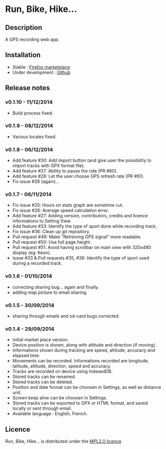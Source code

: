 # Run, Bike, Hike...

## Description

A GPS recording web app.

## Installation
* Stable : [Firefox marketplace](https://marketplace.firefox.com/app/run-bike-hike)
* Under development : [Github](http://nicodel.github.io/Run-Bike-Hike)

## Release notes

### v0.1.10 - 11/12/2014
* Build process fixed.

### v0.1.9 - 08/12/2014
* Various locales fixed.

### v0.1.8 - 06/12/2014
* Add feature #30: Add import button (and give user the possibility to import tracks with GPX format file).
* Add feature #37: Ability to pause the ride (PR #60).
* Add feature #28: Let the user choose GPS refresh rate (PR #61).
* Fix issue #26 (again)...

### v0.1.7 - 06/11/2014
* Fix issue #25: Hours on stats graph are sometime cut.
* Fix issue #26: Average speed calculation error.
* Add feature #27: Adding version, contributors, credits and licence informations to Setting View.
* Add feature #33: Identify the type of sport done while recording track.
* Fix issue #36: Clean up git repository.
* Pull request #49: Make "Retreiving GPS signal" more readable.
* Pull request #50: Use full page height.
* Pull request #51: Avoid having scrollbar on main view with 320x480 display (eg: Keon).
* Issue #33 & Pull requests #35, #38: Identify the type of sport used during a recorded track.

### v0.1.6 - 01/10/2014
* correcting sharing bug... again and finally.
* adding map picture to email sharing.

### v0.1.5 - 30/09/2014
* sharing through emails and sd-card bugs corrected.

### v0.1.4 - 29/09/2014
* initial market place version.
* Device position is shown, along with altitude and direction (if moving).
* Informations shown during tracking are speed, altitude, accuracy and elapsed time.
* Movements can be recorded. Informations recorded are longitude, latitude, altitude, direction, speed and accuracy.
* Tracks are recorded on device using IndexedDB.
* Stored tracks can be renamed.
* Stored tracks can be deleted.
* Position and date format can be choosen in Settings, as well as distance unit.
* Screen keep alive can be choosen in Settings.
* Stored tracks can be exported to GPX or HTML format, and saved locally or sent through email.
* Available language : English, French.

## Licence
Run, Bike, Hike... is distributed under the [MPL2.0 licence](http://www.mozilla.org/MPL/2.0/)
